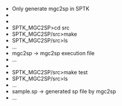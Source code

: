 + Only generate mgc2sp in SPTK
+ 
+
+ SPTK_MGC2SP>cd src
+ SPTK_MGC2SP/src>make
+ SPTK_MGC2SP/src>ls
+ ...
+ mgc2sp -> mgc2sp execution file
+ ...
+
+ SPTK_MGC2SP/src>make test
+ SPTK_MGC2SP/src>ls
+ ...
+ sample.sp -> generated sp file by mgc2sp
+ ...
